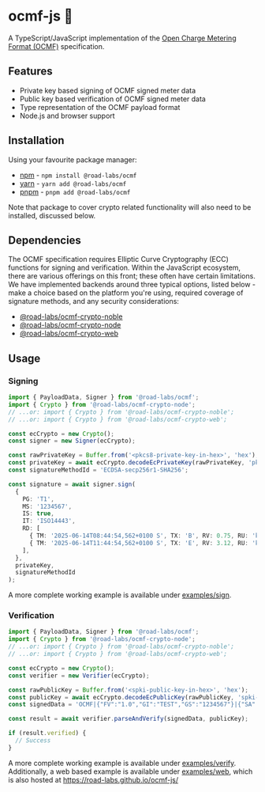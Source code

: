 # ocmf-js 🔏

A TypeScript/JavaScript implementation of
the [Open Charge Metering Format (OCMF)](https://github.com/SAFE-eV/OCMF-Open-Charge-Metering-Format) specification.

## Features

- Private key based signing of OCMF signed meter data
- Public key based verification of OCMF signed meter data
- Type representation of the OCMF payload format
- Node.js and browser support

## Installation

Using your favourite package manager:

- [npm](https://docs.npmjs.com/) - `npm install @road-labs/ocmf`
- [yarn](https://yarnpkg.com/)  - `yarn add @road-labs/ocmf`
- [pnpm](https://pnpm.io/) - `pnpm add @road-labs/ocmf`

Note that package to cover crypto related functionality will also need to be installed, discussed below.

## Dependencies

The OCMF specification requires Elliptic Curve Cryptography (ECC) functions for signing and verification. Within the
JavaScript ecosystem, there are various offerings on this front; these often have certain limitations. We have
implemented backends around three typical options, listed below - make a choice based on the platform you're using,
required coverage of signature methods, and any security considerations:

- [@road-labs/ocmf-crypto-noble](./packages/ocmf-crypto-noble)
- [@road-labs/ocmf-crypto-node](./packages/ocmf-crypto-node)
- [@road-labs/ocmf-crypto-web](./packages/ocmf-crypto-web)

## Usage

### Signing

```typescript
import { PayloadData, Signer } from '@road-labs/ocmf';
import { Crypto } from '@road-labs/ocmf-crypto-node';
// ...or: import { Crypto } from '@road-labs/ocmf-crypto-noble';
// ...or: import { Crypto } from '@road-labs/ocmf-crypto-web';

const ecCrypto = new Crypto();
const signer = new Signer(ecCrypto);

const rawPrivateKey = Buffer.from('<pkcs8-private-key-in-hex>', 'hex');
const privateKey = await ecCrypto.decodeEcPrivateKey(rawPrivateKey, 'pkcs8-der');
const signatureMethodId = 'ECDSA-secp256r1-SHA256';

const signature = await signer.sign(
  {
    PG: 'T1',
    MS: '1234567',
    IS: true,
    IT: 'ISO14443',
    RD: [
      { TM: '2025-06-14T08:44:54,562+0100 S', TX: 'B', RV: 0.75, RU: 'kWh', ST: 'G' },
      { TM: '2025-06-14T11:44:54,562+0100 S', TX: 'E', RV: 3.12, RU: 'kWh', ST: 'G' },
    ],
  },
  privateKey,
  signatureMethodId
);
```

A more complete working example is available under [examples/sign](./examples/sign).

### Verification

```typescript
import { PayloadData, Signer } from '@road-labs/ocmf';
import { Crypto } from '@road-labs/ocmf-crypto-node';
// ...or: import { Crypto } from '@road-labs/ocmf-crypto-noble';
// ...or: import { Crypto } from '@road-labs/ocmf-crypto-web';

const ecCrypto = new Crypto();
const verifier = new Verifier(ecCrypto);

const rawPublicKey = Buffer.from('<spki-public-key-in-hex>', 'hex');
const publicKey = await ecCrypto.decodeEcPublicKey(rawPublicKey, 'spki-der');
const signedData = 'OCMF|{"FV":"1.0","GI":"TEST","GS":"1234567"}|{"SA":"ECDSA-secp256r1-SHA256","SD":"0102030405"}';

const result = await verifier.parseAndVerify(signedData, publicKey);

if (result.verified) {
  // Success
}
```

A more complete working example is available under [examples/verify](./examples/verify). Additionally, a web based
example is available under [examples/web](./examples/web), which is also hosted at https://road-labs.github.io/ocmf-js/

